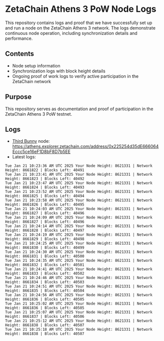 # ZetaChain Athens 3 PoW Node Logs
This repository contains logs and proof that we have successfully set up and run a node on the ZetaChain Athens 3 network. The logs demonstrate continuous node operation, including synchronization details and performance.

## Contents
- Node setup information
- Synchronization logs with block height details
- Ongoing proof of work logs to verify active participation in the ZetaChain network

## Purpose
This repository serves as documentation and proof of participation in the ZetaChain Athens 3 PoW testnet.

## Logs

- [Third Bunny](https://thirdbunny.xyz/) node: https://athens.explorer.zetachain.com/address/0x225254d35dE666064Eccc5ce16eF1D8bF8D7b5EE
- Latest logs:
```
Tue Jan 21 10:23:36 AM UTC 2025 Your Node Height: 8621331 | Network Height: 8661822 | Blocks Left: 40491
Tue Jan 21 10:23:41 AM UTC 2025 Your Node Height: 8621331 | Network Height: 8661823 | Blocks Left: 40492
Tue Jan 21 10:23:47 AM UTC 2025 Your Node Height: 8621331 | Network Height: 8661824 | Blocks Left: 40493
Tue Jan 21 10:23:52 AM UTC 2025 Your Node Height: 8621331 | Network Height: 8661825 | Blocks Left: 40494
Tue Jan 21 10:23:58 AM UTC 2025 Your Node Height: 8621331 | Network Height: 8661826 | Blocks Left: 40495
Tue Jan 21 10:24:03 AM UTC 2025 Your Node Height: 8621331 | Network Height: 8661827 | Blocks Left: 40496
Tue Jan 21 10:24:09 AM UTC 2025 Your Node Height: 8621331 | Network Height: 8661827 | Blocks Left: 40496
Tue Jan 21 10:24:14 AM UTC 2025 Your Node Height: 8621331 | Network Height: 8661828 | Blocks Left: 40497
Tue Jan 21 10:24:19 AM UTC 2025 Your Node Height: 8621331 | Network Height: 8661829 | Blocks Left: 40498
Tue Jan 21 10:24:25 AM UTC 2025 Your Node Height: 8621331 | Network Height: 8661830 | Blocks Left: 40499
Tue Jan 21 10:24:30 AM UTC 2025 Your Node Height: 8621331 | Network Height: 8661831 | Blocks Left: 40500
Tue Jan 21 10:24:35 AM UTC 2025 Your Node Height: 8621331 | Network Height: 8661832 | Blocks Left: 40501
Tue Jan 21 10:24:41 AM UTC 2025 Your Node Height: 8621331 | Network Height: 8661833 | Blocks Left: 40502
Tue Jan 21 10:24:46 AM UTC 2025 Your Node Height: 8621331 | Network Height: 8661834 | Blocks Left: 40503
Tue Jan 21 10:24:51 AM UTC 2025 Your Node Height: 8621331 | Network Height: 8661835 | Blocks Left: 40504
Tue Jan 21 10:24:56 AM UTC 2025 Your Node Height: 8621331 | Network Height: 8661836 | Blocks Left: 40505
Tue Jan 21 10:25:02 AM UTC 2025 Your Node Height: 8621331 | Network Height: 8661836 | Blocks Left: 40505
Tue Jan 21 10:25:07 AM UTC 2025 Your Node Height: 8621331 | Network Height: 8661837 | Blocks Left: 40506
Tue Jan 21 10:25:12 AM UTC 2025 Your Node Height: 8621331 | Network Height: 8661838 | Blocks Left: 40507
Tue Jan 21 10:25:18 AM UTC 2025 Your Node Height: 8621331 | Network Height: 8661838 | Blocks Left: 40507
```
